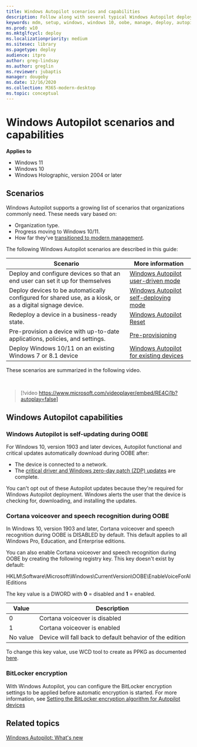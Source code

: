 ```yaml
---
title: Windows Autopilot scenarios and capabilities
description: Follow along with several typical Windows Autopilot deployment scenarios, such as redeploying a device in a business-ready state.
keywords: mdm, setup, windows, windows 10, oobe, manage, deploy, autopilot, ztd, zero-touch, partner, msfb, intune, white glove, pre-provision
ms.prod: w10
ms.mktglfcycl: deploy
ms.localizationpriority: medium
ms.sitesec: library
ms.pagetype: deploy
audience: itpro
author: greg-lindsay
ms.author: greglin
ms.reviewer: jubaptis
manager: dougeby
ms.date: 12/16/2020
ms.collection: M365-modern-desktop
ms.topic: conceptual
---
```



# Windows Autopilot scenarios and capabilities

**Applies to**

- Windows 11
- Windows 10
- Windows Holographic, version 2004 or later

## Scenarios

Windows Autopilot supports a growing list of scenarios that organizations commonly need. These needs vary based on:
- Organization type.
- Progress moving to Windows 10/11.
- How far they've [transitioned to modern management](/windows/client-management/manage-windows-10-in-your-organization-modern-management).

The following Windows Autopilot scenarios are described in this guide:

| Scenario | More information |
| --- | --- |
| Deploy and configure devices so that an end user can set it up for themselves | [Windows Autopilot user-driven mode](user-driven.md) |
| Deploy devices to be automatically configured for shared use, as a kiosk, or as a digital signage device.| [Windows Autopilot self-deploying mode](self-deploying.md) |
| Redeploy a device in a business-ready state.| [Windows Autopilot Reset](windows-autopilot-reset.md) |
| Pre-provision a device with up-to-date applications, policies, and settings.| [Pre-provisioning](pre-provision.md) |
| Deploy Windows 10/11 on an existing Windows 7 or 8.1 device | [Windows Autopilot for existing devices](existing-devices.md) |

These scenarios are summarized in the following video.

&nbsp;

> [!video https://www.microsoft.com/videoplayer/embed/RE4Ci1b?autoplay=false]

## Windows Autopilot capabilities

### Windows Autopilot is self-updating during OOBE

For Windows 10, version 1903 and later devices, Autopilot functional and critical updates automatically download during OOBE after:
- The device is connected to a network.
- The [critical driver and Windows zero-day patch (ZDP) updates](/windows-hardware/customize/desktop/windows-updates-during-oobe) are complete.

You can't opt out of these Autopilot updates because they're required for Windows Autopilot deployment. Windows alerts the user that the device is checking for, downloading, and installing the updates.

### Cortana voiceover and speech recognition during OOBE

In Windows 10, version 1903 and later, Cortana voiceover and speech recognition during OOBE is DISABLED by default. This default applies to all Windows Pro, Education, and Enterprise editions.

You can also enable Cortana voiceover and speech recognition during OOBE by creating the following registry key. This key doesn't exist by default:

HKLM\Software\Microsoft\Windows\CurrentVersion\OOBE\EnableVoiceForAllEditions

The key value is a DWORD with **0** = disabled and **1** = enabled.

| Value | Description |
| --- | --- |
| 0 | Cortana voiceover is disabled |
| 1 | Cortana voiceover is enabled |
| No value | Device will fall back to default behavior of the edition |

To change this key value, use WCD tool to create as PPKG as documented [here](/windows/configuration/wcd/wcd-oobe#nforce).

### BitLocker encryption

With Windows Autopilot, you can configure the BitLocker encryption settings to be applied before automatic encryption is started. For more information, see [Setting the BitLocker encryption algorithm for Autopilot devices](bitlocker.md)

## Related topics

[Windows Autopilot: What's new](windows-autopilot-whats-new.md)
